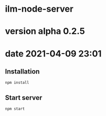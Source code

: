 # ilm-node-server

# version alpha 0.2.5

# date 2021-04-09 23:01

## Installation

```
npm install
```

## Start server

```
npm start
```
